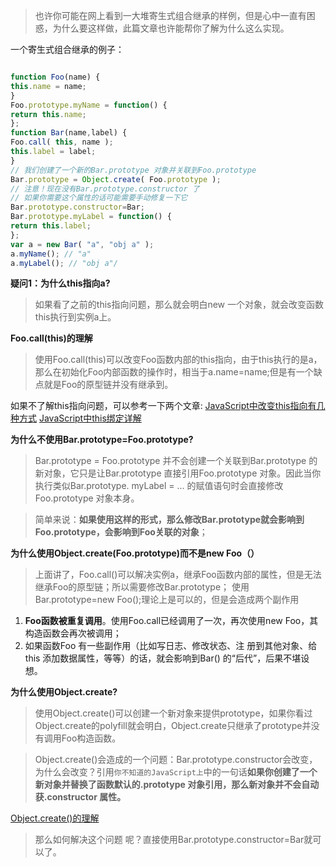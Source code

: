 > 也许你可能在网上看到一大堆寄生式组合继承的样例，但是心中一直有困惑，为什么要这样做，此篇文章也许能帮你了解为什么这么实现。

一个寄生式组合继承的例子：

```js

function Foo(name) {
this.name = name;
}
Foo.prototype.myName = function() {
return this.name;
};
function Bar(name,label) {
Foo.call( this, name );
this.label = label;
}
// 我们创建了一个新的Bar.prototype 对象并关联到Foo.prototype
Bar.prototype = Object.create( Foo.prototype );
// 注意！现在没有Bar.prototype.constructor 了
// 如果你需要这个属性的话可能需要手动修复一下它
Bar.prototype.constructor=Bar;
Bar.prototype.myLabel = function() {
return this.label;
};
var a = new Bar( "a", "obj a" );
a.myName(); // "a"
a.myLabel(); // "obj a"/

```
**疑问1：为什么this指向a?**
> 如果看了之前的this指向问题，那么就会明白new 一个对象，就会改变函数this执行到实例a上。


**Foo.call(this)的理解**
> 使用Foo.call(this)可以改变Foo函数内部的this指向，由于this执行的是a，那么在初始化Foo内部函数的操作时，相当于a.name=name;但是有一个缺点就是Foo的原型链并没有继承到。

如果不了解this指向问题，可以参考一下两个文章:
[JavaScript中改变this指向有几种方式](https://mrgaogang.github.io/article/javascript/JavaScript%E4%B8%AD%E6%94%B9%E5%8F%98this%E6%8C%87%E5%90%91%E6%9C%89%E5%87%A0%E7%A7%8D%E6%96%B9%E5%BC%8F.html)
[JavaScript中this绑定详解](https://mrgaogang.github.io/article/javascript/Javascript%E4%B8%ADthis%E7%BB%91%E5%AE%9A%E8%AF%A6%E8%A7%A3.html)



**为什么不使用Bar.prototype=Foo.prototype?**
> Bar.prototype = Foo.prototype 并不会创建一个关联到Bar.prototype 的新对象，它只是让Bar.prototype 直接引用Foo.prototype 对象。因此当你执行类似Bar.prototype.
myLabel = ... 的赋值语句时会直接修改Foo.prototype 对象本身。

> 简单来说：**如果使用这样的形式，那么修改Bar.prototype就会影响到Foo.prototype，会影响到Foo关联的对象**；

**为什么使用Object.create(Foo.prototype)而不是new Foo（）**
> 上面讲了，Foo.call()可以解决实例a，继承Foo函数内部的属性，但是无法继承Foo的原型链；所以需要修改Bar.prototype；
> 使用Bar.prototype=new Foo();理论上是可以的，但是会造成两个副作用
1. **Foo函数被重复调用**。使用Foo.call已经调用了一次，再次使用new Foo，其构造函数会再次被调用；
2. 如果函数Foo 有一些副作用（比如写日志、修改状态、注
册到其他对象、给this 添加数据属性，等等）的话，就会影响到Bar() 的“后代”，后果不堪设想。


**为什么使用Object.create?**
> 使用Object.create()可以创建一个新对象来提供prototype，如果你看过Object.create的polyfill就会明白，Object.create只继承了prototype并没有调用Foo构造函数。

> Object.create()会造成的一个问题：Bar.prototype.constructor会改变，为什么会改变？引用`你不知道的JavaScript上`中的一句话**如果你创建了一个新对象并替换了函数默认的.prototype 对象引用，那么新对象并不会自动获.constructor 属性。**

[Object.create()的理解](https://mrgaogang.github.io/article/javascript/%E5%AF%B9Object.create%E5%92%8C%E7%B1%BB%E5%BC%8F%E7%BB%A7%E6%89%BF%E7%9A%84%E7%90%86%E8%A7%A3.html)

> 那么如何解决这个问题 呢？直接使用Bar.prototype.constructor=Bar就可以了。

